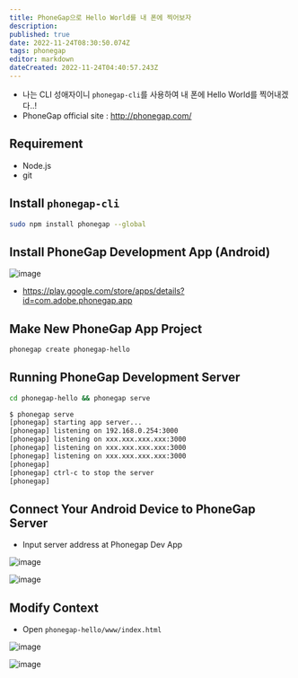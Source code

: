 ```yaml
---
title: PhoneGap으로 Hello World를 내 폰에 찍어보자
description: 
published: true
date: 2022-11-24T08:30:50.074Z
tags: phonegap
editor: markdown
dateCreated: 2022-11-24T04:40:57.243Z
---
```


- 나는 CLI 성애자이니 `phonegap-cli`를 사용하여 내 폰에 Hello World를 찍어내겠다..!
- PhoneGap official site : http://phonegap.com/

## Requirement
- Node.js
- git

## Install `phonegap-cli`
```bash
sudo npm install phonegap --global
```

## Install PhoneGap Development App (Android)
![image](https://cloud.githubusercontent.com/assets/8033320/20527118/82d35614-b10a-11e6-837d-31d3a528c490.png)
- https://play.google.com/store/apps/details?id=com.adobe.phonegap.app

## Make New PhoneGap App Project
```bash
phonegap create phonegap-hello
```

## Running PhoneGap Development Server
```bash
cd phonegap-hello && phonegap serve
```
```bash
$ phonegap serve
[phonegap] starting app server...
[phonegap] listening on 192.168.0.254:3000
[phonegap] listening on xxx.xxx.xxx.xxx:3000
[phonegap] listening on xxx.xxx.xxx.xxx:3000
[phonegap] listening on xxx.xxx.xxx.xxx:3000
[phonegap]
[phonegap] ctrl-c to stop the server
[phonegap]
```

## Connect Your Android Device to PhoneGap Server
- Input server address at Phonegap Dev App

![image](https://cloud.githubusercontent.com/assets/8033320/20527078/56f5b88e-b10a-11e6-822e-dce06640bff6.png)

![image](https://cloud.githubusercontent.com/assets/8033320/20527179/af5b110e-b10a-11e6-8004-9ae976c29f69.png)

## Modify Context
- Open `phonegap-hello/www/index.html`

![image](https://cloud.githubusercontent.com/assets/8033320/20527236/e7c38e54-b10a-11e6-8513-a302322e12ba.png)

![image](https://cloud.githubusercontent.com/assets/8033320/20527289/16d84568-b10b-11e6-8daf-e53e655c1a5b.png)
